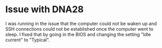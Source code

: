 # Issue with DNA28

I was running in the issue that the computer could not be waken up and SSH connections could not be established
once the computer went to sleep. I fixed that by going in the BIOS and changing the setting "Idle current" to "Typical".

